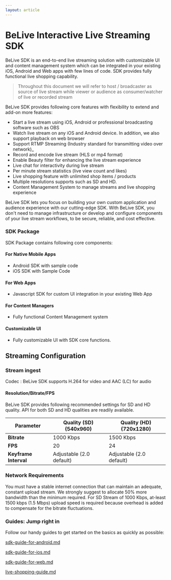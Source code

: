 ```yaml
---
layout: article
---
```



# BeLive Interactive Live Streaming SDK

BeLive SDK is an end-to-end live streaming solution with customizable UI and content management system which can be integrated in your existing iOS, Android and Web apps with few lines of code. SDK provides fully functional live shopping capability.

> Throughout this document we will refer to host / broadcaster as source of live stream while viewer or audience as consumer/watcher of live or recorded stream


BeLive SDK provides following core features with flexibility to extend and add-on more features:

* Start a live stream using iOS, Android or professional broadcasting software such as OBS
* Watch live stream on any iOS and Android device. In addition, we also support playback on web browser
* Support RTMP Streaming (Industry standard for transmitting video over network)\_
* Record and encode live stream (HLS or mp4 format)
* Enable Beauty filter for enhancing the live stream experience
* Live chat for interactivity during live stream
* Per minute stream statistics (live view count and likes)
* Live shopping feature with unlimited shop items / products
* Multiple resolutions supports such as SD and HD.
* Content Management System to manage streams and live shopping experience

BeLive SDK lets you focus on building your own custom application and audience experience with our cutting-edge SDK. With BeLive SDK, you don't need to manage infrastructure or develop and configure components of your live stream workflows, to be secure, reliable, and cost effective.

### SDK Package

SDK Package contains following core components:

#### For Native Mobile Apps

* Android SDK with sample code
* iOS SDK with Sample Code

#### For Web Apps

* Javascript SDK for custom UI integration in your existing Web App

#### For Content Managers

* Fully functional Content Management system

#### Customizable UI

* Fully customizable UI with SDK core functions.

## Streaming Configuration

### Stream ingest

Codec : BeLive SDK supports H.264 for video and AAC (LC) for audio

#### Resolution/Bitrate/FPS <a href="#streaming-config-settings-res-bitrate-fps" id="streaming-config-settings-res-bitrate-fps"></a>

BeLive SDK provides following recommended settings for SD and HD quality. API for both SD and HD qualities are readily available.

| Parameter             | Quality (SD) (540x960)   | Quality (HD) (720x1280)  |
| --------------------- | ------------------------ | ------------------------ |
| **Bitrate**           | 1000 Kbps                | 1500 Kbps                |
| **FPS**               | 20                       | 24                       |
| **Keyframe Interval** | Adjustable (2.0 default) | Adjustable (2.0 default) |

### Network Requirements <a href="#streaming-config-network" id="streaming-config-network"></a>

You must have a stable internet connection that can maintain an adequate, constant upload stream. We strongly suggest to allocate 50% more bandwidth than the minimum required. For SD Stream of 1000 Kbps, at-least 1500 kbps (1.5 Mbps) upload speed is required because overhead is added to compensate for the bitrate fluctuations.

### Guides: Jump right in

Follow our handy guides to get started on the basics as quickly as possible:

[sdk-guide-for-android.md](guides/sdk-guide-for-android.md)

[sdk-guide-for-ios.md](guides/sdk-guide-for-ios.md)

[sdk-guide-for-web.md](guides/sdk-guide-for-web.md)

[live-shopping-guide.md](guides/live-shopping-guide.md)
